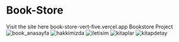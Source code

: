 # Book-Store 
Visit the site here book-store-vert-five.vercel.app
Bookstore Project
![book_anasayfa](https://github.com/omerfarukkpala/Book-Store/assets/101570820/8352d73b-c197-4766-823f-eb67387f1256)
![hakkimizda](https://github.com/omerfarukkpala/Book-Store/assets/101570820/43f28439-1719-40d8-9f37-141d16657ef9)
![iletisim](https://github.com/omerfarukkpala/Book-Store/assets/101570820/6f87f366-6b49-4a5a-96c5-cb1b2263023d)
![kitaplar](https://github.com/omerfarukkpala/Book-Store/assets/101570820/76a39fcd-34b8-4854-a937-1940553b8ea1)
![kitapdetay](https://github.com/omerfarukkpala/Book-Store/assets/101570820/077468c8-ae60-4438-8a25-2e51d8c6c554)
